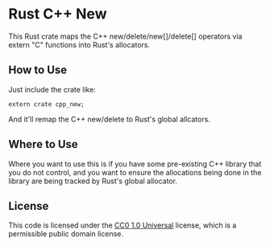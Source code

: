 # Rust C++ New

This Rust crate maps the C++ new/delete/new[]/delete[] operators via extern "C"
functions into Rust's allocators.

## How to Use

Just include the crate like:

```
extern crate cpp_new;
```

And it'll remap the C++ new/delete to Rust's global allcators.

## Where to Use

Where you want to use this is if you have some pre-existing C++ library that you
do not control, and you want to ensure the allocations being done in the library
are being tracked by Rust's global allocator.

## License

This code is licensed under the
[CC0 1.0 Universal](https://creativecommons.org/publicdomain/zero/1.0/) license,
which is a permissible public domain license.
